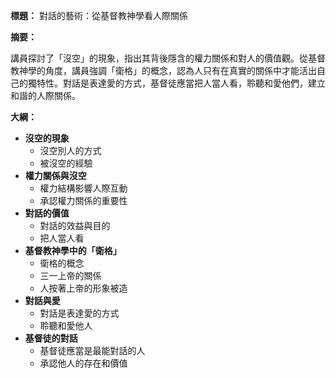 **標題：** 對話的藝術：從基督教神學看人際關係

**摘要：**

講員探討了「沒空」的現象，指出其背後隱含的權力關係和對人的價值觀。從基督教神學的角度，講員強調「衛格」的概念，認為人只有在真實的關係中才能活出自己的獨特性。對話是表達愛的方式，基督徒應當把人當人看，聆聽和愛他們，建立和諧的人際關係。

**大綱：**

* **沒空的現象**
    * 沒空別人的方式
    * 被沒空的經驗
* **權力關係與沒空**
    * 權力結構影響人際互動
    * 承認權力關係的重要性
* **對話的價值**
    * 對話的效益與目的
    * 把人當人看
* **基督教神學中的「衛格」**
    * 衛格的概念
    * 三一上帝的關係
    * 人按著上帝的形象被造
* **對話與愛**
    * 對話是表達愛的方式
    * 聆聽和愛他人
* **基督徒的對話**
    * 基督徒應當是最能對話的人
    * 承認他人的存在和價值